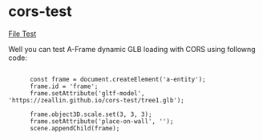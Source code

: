 # cors-test


<a href="tree1.glb">File Test</a>


Well you can test A-Frame dynamic GLB loading with CORS using followng code:


```

      const frame = document.createElement('a-entity');
      frame.id = 'frame';
      frame.setAttribute('gltf-model', 'https://zeallin.github.io/cors-test/tree1.glb');

      frame.object3D.scale.set(3, 3, 3);
      frame.setAttribute('place-on-wall', '');
      scene.appendChild(frame);

```
